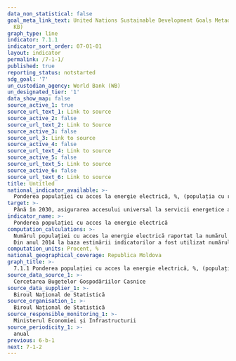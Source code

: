 ```yaml
---
data_non_statistical: false
goal_meta_link_text: United Nations Sustainable Development Goals Metadata (PDF 212
  KB)
graph_type: line
indicator: 7.1.1
indicator_sort_order: 07-01-01
layout: indicator
permalink: /7-1-1/
published: true
reporting_status: notstarted
sdg_goal: '7'
un_custodian_agency: World Bank (WB)
un_designated_tier: '1'
data_show_map: false
source_active_1: true
source_url_text_1: Link to source
source_active_2: false
source_url_text_2: Link to Source
source_active_3: false
source_url_3: Link to source
source_active_4: false
source_url_text_4: Link to source
source_active_5: false
source_url_text_5: Link to source
source_active_6: false
source_url_text_6: Link to source
title: Untitled
national_indicator_available: >-
  Ponderea populației cu acces la energie electrică, %, (populația cu reședință obișnuită)
target: >-
  Până în 2030, asigurarea accesului universal la servicii energetice accesibile, sigure și moderne
indicator_name: >-
  Ponderea populației cu acces la energie electrică
computation_calculations: >-
  Numărul populației cu acces la energie electrică raportat la numărul total al populației, înmulțit cu 100.<br> 
  Din anul 2014 la baza estimării indicatorilor a fost utilizat numărul populației cu reședință obișnuită.
computation_units: Procent, %
national_geographical_coverage: Republica Moldova
graph_title: >-
  7.1.1 Ponderea populației cu acces la energie electrică, %, (populația cu reședință obișnuită)
source_data_source_1: >-
  Cercetarea Bugetelor Gospodăriilor Casnice
source_data_supplier_1: >-
  Biroul Național de Statistică
source_organisation_1: >-
  Biroul Național de Statistică
source_responsible_monitoring_1: >-
  Ministerul Economiei și Infrastructurii
source_periodicity_1: >-
  anual
previous: 6-b-1
next: 7-1-2
---
```

